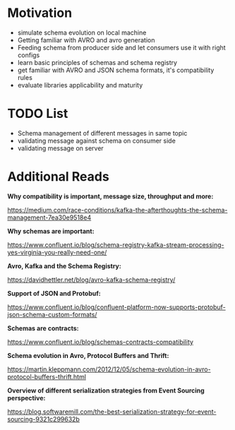 # Motivation

- simulate schema evolution on local machine
- Getting familiar with AVRO and avro generation
- Feeding schema from producer side and let consumers use it with right configs
- learn basic principles of schemas and schema registry
- get familiar with AVRO and JSON schema formats, it's compatibility rules
- evaluate libraries applicability and maturity

# TODO List

- Schema management of different messages in same topic
- validating message against schema on consumer side
- validating message on server

# Additional Reads

**Why compatibility is important, message size, throughput and more:**

https://medium.com/race-conditions/kafka-the-afterthoughts-the-schema-management-7ea30e9518e4

**Why schemas are important:**

https://www.confluent.io/blog/schema-registry-kafka-stream-processing-yes-virginia-you-really-need-one/

**Avro, Kafka and the Schema Registry:**

https://davidhettler.net/blog/avro-kafka-schema-registry/

**Support of JSON and Protobuf:**

https://www.confluent.io/blog/confluent-platform-now-supports-protobuf-json-schema-custom-formats/

**Schemas are contracts:**

https://www.confluent.io/blog/schemas-contracts-compatibility

**Schema evolution in Avro, Protocol Buffers and Thrift:**

https://martin.kleppmann.com/2012/12/05/schema-evolution-in-avro-protocol-buffers-thrift.html

**Overview of different serialization strategies from Event Sourcing perspective:**

https://blog.softwaremill.com/the-best-serialization-strategy-for-event-sourcing-9321c299632b
